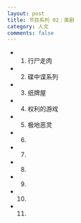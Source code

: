 ```yaml
---
layout: post
title: 节目系列 02：美剧
category: 人文
comments: false
---
```


 
* 0001. 行尸走肉
* 0002. 碟中谍系列
* 0003. 纸牌屋
* 0004. 权利的游戏
* 0005. 极地恶灵
* 0006. 
* 0007. 
* 0008. 
* 0009. 
* 0010. 
* 0011. 
